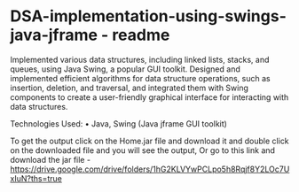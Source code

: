 # DSA-implementation-using-swings-java-jframe - readme

Implemented various data structures, including linked lists, stacks, and queues, using Java Swing, a popular GUI toolkit. Designed and implemented efficient algorithms for data structure operations, such as insertion, deletion, and traversal, and integrated them with Swing components to create a user-friendly graphical interface for interacting with data structures.

 

Technologies Used:
•	Java, Swing (Java jframe GUI toolkit)

To get the output click on the Home.jar file and download it and double click on the downloaded file and you will see the output,
Or go to this link and download the jar file - https://drive.google.com/drive/folders/1hG2KLVYwPCLpo5h8Rqjf8Y2LOc7UxIuN?ths=true
